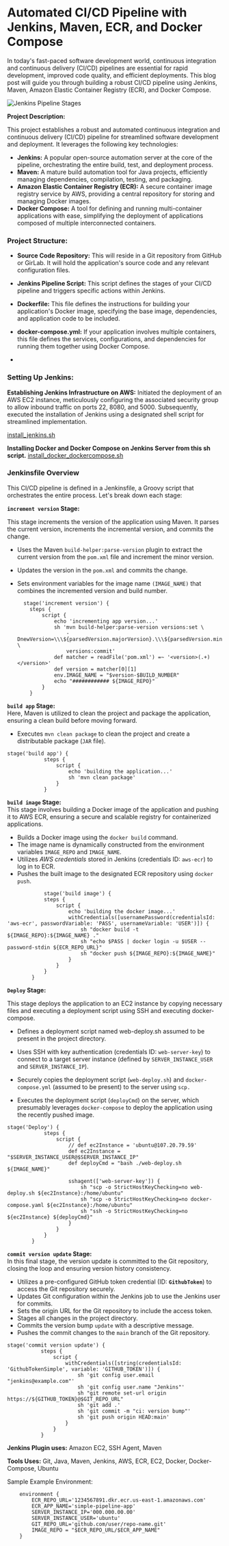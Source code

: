 # Automated CI/CD Pipeline with Jenkins, Maven, ECR, and Docker Compose

In today's fast-paced software development world, continuous integration and continuous delivery (CI/CD) pipelines are essential for rapid development, improved code quality, and efficient deployments. This blog post will guide you through building a robust CI/CD pipeline using Jenkins, Maven, Amazon Elastic Container Registry (ECR), and Docker Compose.

![Jenkins Pipeline Stages](jenkins_pipeline_stages.png)

**Project Description:**

This project establishes a robust and automated continuous integration and continuous delivery (CI/CD) pipeline for streamlined software development and deployment. It leverages the following key technologies:

-   **Jenkins:**  A popular open-source automation server at the core of the pipeline, orchestrating the entire build, test, and deployment process.
-   **Maven:**  A mature build automation tool for Java projects, efficiently managing dependencies, compilation, testing, and packaging.
-   **Amazon Elastic Container Registry (ECR):**  A secure container image registry service by AWS, providing a central repository for storing and managing Docker images.
-   **Docker Compose:**  A tool for defining and running multi-container applications with ease, simplifying the deployment of applications composed of multiple interconnected containers.

### Project Structure:
- **Source Code Repository:** This will reside in a Git repository from GitHub or GirLab. It will hold the application's source code and any relevant configuration files.
- **Jenkins Pipeline Script:** This script defines the stages of your CI/CD pipeline and triggers specific actions within Jenkins.

- **Dockerfile:** This file defines the instructions for building your application's Docker image, specifying the base image, dependencies, and application code to be included.
- **docker-compose.yml:** If your application involves multiple containers, this file defines the services, configurations, and dependencies for running them together using Docker Compose.
- 
### Setting Up Jenkins:

**Establishing Jenkins Infrastructure on AWS:**
Initiated the deployment of an AWS EC2 instance, meticulously configuring the associated security group to allow inbound traffic on ports 22, 8080, and 5000. Subsequently, executed the installation of Jenkins using a designated shell script for streamlined implementation.



[install_jenkins.sh](https://gist.github.com/akiltipu/b2f56247878d794f1c3321579646254e)
  
**Installing Docker and Docker Compose on Jenkins Server from this sh script.**
[install_docker_dockercompose.sh](https://gist.github.com/akiltipu/ecccd0383500cf37e4fb9a8c440aed3a)

### Jenkinsfile Overview

This CI/CD pipeline is defined in a Jenkinsfile, a Groovy script that orchestrates the entire process. Let's break down each stage:

**`increment version` Stage:**
    
This stage increments the version of the application using Maven. It parses the current version, increments the incremental version, and commits the change.  

-   Uses the Maven `build-helper:parse-version` plugin to extract the current version from the `pom.xml` file and increment the minor version. 
-   Updates the version in the `pom.xml` and commits the change.
-   Sets environment variables for the image name `(IMAGE_NAME)` that combines the incremented version and build number.

          stage('increment version') {
            steps {
                script {
                    echo 'incrementing app version...'
                    sh 'mvn build-helper:parse-version versions:set \
                        -DnewVersion=\\\${parsedVersion.majorVersion}.\\\${parsedVersion.minorVersion}.\\\${parsedVersion.nextIncrementalVersion} \
                        versions:commit'
                    def matcher = readFile('pom.xml') =~ '<version>(.+)</version>'
                    def version = matcher[0][1]
                    env.IMAGE_NAME = "$version-$BUILD_NUMBER"
                    echo "############ ${IMAGE_REPO}"
                }
            }
    
**`build app` Stage:**  
Here, Maven is utilized to clean the project and package the application, ensuring a clean build before moving forward.
-   Executes `mvn clean package` to clean the project and create a distributable package (`JAR` file).
```
stage('build app') {
            steps {
                script {
                    echo 'building the application...'
                    sh 'mvn clean package'
                }
            }
```
    
**`build image` Stage:**  
This stage involves building a Docker image of the application and pushing it to AWS ECR, ensuring a secure and scalable registry for containerized applications.
-   Builds a Docker image using the `docker build` command.
-   The image name is dynamically constructed from the environment variables `IMAGE_REPO` and `IMAGE_NAME`.
-   Utilizes *AWS credentials* stored in Jenkins (credentials ID: `aws-ecr`) to log in to ECR.
-   Pushes the built image to the designated ECR repository using `docker push`.

```
            stage('build image') {
            steps {
                script {
                    echo 'building the docker image...'
                    withCredentials([usernamePassword(credentialsId: 'aws-ecr', passwordVariable: 'PASS', usernameVariable: 'USER')]) {
                        sh "docker build -t ${IMAGE_REPO}:${IMAGE_NAME} ."
                        sh "echo $PASS | docker login -u $USER --password-stdin ${ECR_REPO_URL}"
                        sh "docker push ${IMAGE_REPO}:${IMAGE_NAME}"
                    }
                }
            }
        }
```
   **`Deploy` Stage:**
   
This stage deploys the application to an EC2 instance by copying necessary files and executing a deployment script using SSH and executing docker-compose.  

-   Defines a deployment script named web-deploy.sh assumed to be present in the project directory.

-   Uses SSH with key authentication (credentials ID: `web-server-key`) to connect to a target server instance (defined by `SERVER_INSTANCE_USER` and `SERVER_INSTANCE_IP`).
    
-   Securely copies the deployment script (`web-deploy.sh`) and `docker-compose.yml` (assumed to be present) to the server using `scp.`
-   Executes the deployment script (`deployCmd`) on the server, which presumably leverages `docker-compose` to deploy the application using the recently pushed image.
```
stage('Deploy') {
            steps {
                script {
                    // def ec2Instance = 'ubuntu@107.20.79.59'
                    def ec2Instance = "$SERVER_INSTANCE_USER@$SERVER_INSTANCE_IP"
                    def deployCmd = "bash ./web-deploy.sh ${IMAGE_NAME}"

                    sshagent(['web-server-key']) {
                        sh "scp -o StrictHostKeyChecking=no web-deploy.sh ${ec2Instance}:/home/ubuntu"
                        sh "scp -o StrictHostKeyChecking=no docker-compose.yaml ${ec2Instance}:/home/ubuntu"
                        sh "ssh -o StrictHostKeyChecking=no ${ec2Instance} ${deployCmd}"
                    }
                }
            }
        }
```

**`commit version update` Stage:**  
In this final stage, the version update is committed to the Git repository, closing the loop and ensuring version history consistency.
    
-   Utilizes a pre-configured GitHub token credential (ID: **`GithubToken`**) to access the Git repository securely.
-   Updates Git configuration within the Jenkins job to use the Jenkins user for commits.
-   Sets the origin URL for the Git repository to include the access token.
-   Stages all changes in the project directory.
-   Commits the version bump `update` with a descriptive message.
-   Pushes the commit changes to the `main` branch of the Git repository.

 ``` 
 stage('commit version update') {
            steps {
                script {
                    withCredentials([string(credentialsId: 'GithubTokenSimple', variable: 'GITHUB_TOKEN')]) {
                        sh 'git config user.email "jenkins@example.com"'
                        sh 'git config user.name "Jenkins"'
                        sh "git remote set-url origin https://${GITHUB_TOKEN}@$GIT_REPO_URL"
                        sh 'git add .'
                        sh 'git commit -m "ci: version bump"'
                        sh 'git push origin HEAD:main'
                    }
                }
            }
```

**Jenkins Plugin uses:** Amazon EC2, SSH Agent, Maven

**Tools Uses:** Git, Java, Maven, Jenkins, AWS, ECR, EC2, Docker, Docker-Compose, Ubuntu

Sample Example Environment: 
```
    environment {
        ECR_REPO_URL='1234567891.dkr.ecr.us-east-1.amazonaws.com'
        ECR_APP_NAME='simple-pipeline-app'
        SERVER_INSTANCE_IP='000.000.00.00'
        SERVER_INSTANCE_USER='ubuntu'
        GIT_REPO_URL='github.com/user/repo-name.git'
        IMAGE_REPO = "$ECR_REPO_URL/$ECR_APP_NAME"
    }
```
